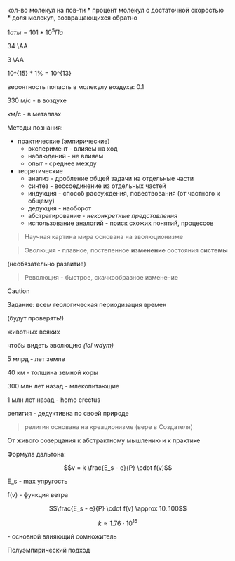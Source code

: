 кол-во молекул на пов-ти * процент молекул с достаточной скоростью * доля молекул, возвращающихся обратно

$1 атм = 101 * 10^5 Па$

34 \AA

3 \AA

10^{15} * 1% = 10^{13}

вероятность попасть в молекулу воздуха: 0.1

330 м/с - в воздухе

км/с - в металлах

Методы познания:
- практические (эмпирические)
  - эксперимент - влияем на ход
  - наблюдений - не влияем
  - опыт - среднее между
- теоретические
  - анализ - дробление общей задачи на отдельные части
  - синтез - воссоединение из отдельных частей
  - индукция - способ рассуждения, повествования (от частного к общему)
  - дедукция - наоборот
  - абстрагирование - _неконкретные представления_
  - использование аналогий - поиск схожих понятий, процессов

> Научная картина мира основана на эволюционизме

> Эволюция - плавное, постепенное __изменение__ состояния __системы__

(необязательно развитие)

> Революция - быстрое, скачкообразное изменение

> [!CAUTION]
>
> Задание: всем геологическая периодизация времен
>
> (будут проверять!)
> 
> животных всяких
> 
> чтобы видеть эволюцию _(lol wdym)_

5 млрд - лет земле

40 км - толщина земной коры

300 млн лет назад - млекопитающие

1 млн лет назад - homo erectus

религия - дедуктивна по своей природе

> религия основана на креационизме (вере в Создателя)

От живого созерцания к абстрактному мышлению и к практике

Формула дальтона:

$$v = k \frac{E_s - e}{P} \cdot f(v)$$

E_s - max упругость 

f(v) - функция ветра

$$\frac{E_s - e}{P} \cdot f(v) \approx 10..100$$

$$k \approx 1.76 \cdot 10^{15}$$

\- основной влияющий сомножитель

Полуэмпирический подход